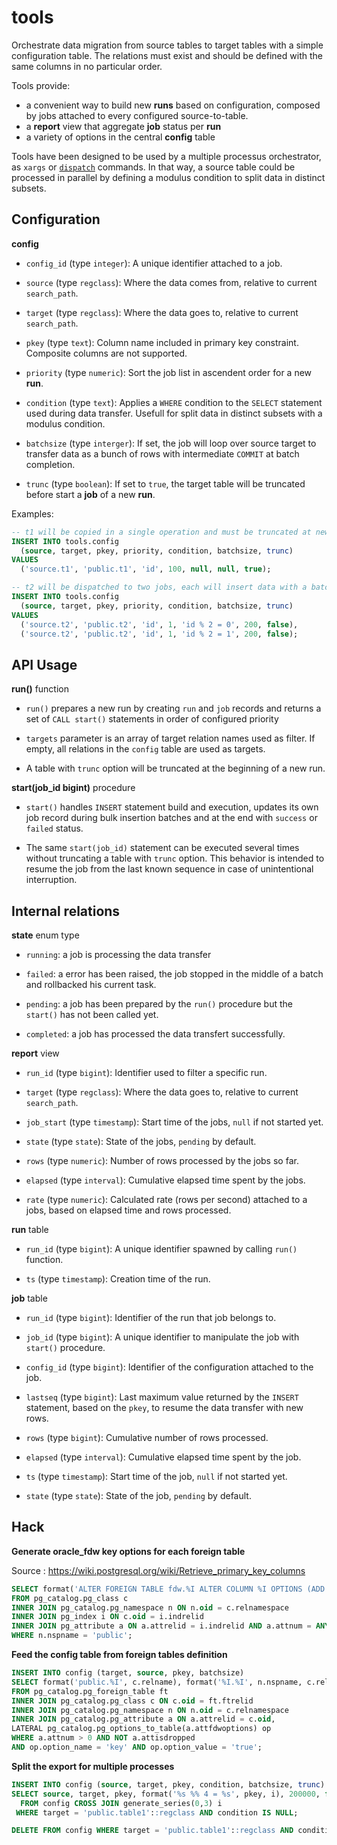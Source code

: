 # tools

Orchestrate data migration from source tables to target tables with a simple
configuration table. The relations must exist and should be defined with the
same columns in no particular order.

Tools provide:

- a convenient way to build new **runs** based on configuration, composed by
  jobs attached to every configured source-to-table.
- a **report** view that aggregate **job** status per **run**
- a variety of options in the central **config** table

Tools have been designed to be used by a multiple processus orchestrator, as
`xargs` or [`dispatch`][dispatch] commands. In that way, a source table could be
processed in parallel by defining a modulus condition to split data in distinct
subsets.

[dispatch]: https://github.com/fljdin/dispatch

## Configuration

**config**

* `config_id` (type `integer`): A unique identifier attached to a job.

* `source` (type `regclass`): Where the data comes from, relative to current
  `search_path`.

* `target` (type `regclass`): Where the data goes to, relative to current
  `search_path`.

* `pkey` (type `text`): Column name included in primary key constraint.
  Composite columns are not supported.

* `priority` (type `numeric`): Sort the job list in ascendent order for a new
  **run**.

* `condition` (type `text`): Applies a `WHERE` condition to the `SELECT`
  statement used during data transfer. Usefull for split data in distinct
  subsets with a modulus condition.

* `batchsize` (type `interger`): If set, the job will loop over source target to
  transfer data as a bunch of rows with intermediate `COMMIT` at batch
  completion.

* `trunc` (type `boolean`): If set to `true`, the target table will be truncated
  before start a **job** of a new **run**.

Examples:

```sql
-- t1 will be copied in a single operation and must be truncated at new run
INSERT INTO tools.config
  (source, target, pkey, priority, condition, batchsize, trunc)
VALUES
  ('source.t1', 'public.t1', 'id', 100, null, null, true);

-- t2 will be dispatched to two jobs, each will insert data with a batch size of 200
INSERT INTO tools.config
  (source, target, pkey, priority, condition, batchsize, trunc)
VALUES
  ('source.t2', 'public.t2', 'id', 1, 'id % 2 = 0', 200, false),
  ('source.t2', 'public.t2', 'id', 1, 'id % 2 = 1', 200, false);
```

## API Usage

**run()** function

* `run()` prepares a new run by creating `run` and `job` records and returns a
  set of `CALL start()` statements in order of configured priority

* `targets` parameter is an array of target relation names used as filter. If
  empty, all relations in the `config` table are used as targets.

* A table with `trunc` option will be truncated at the beginning of a new run.

**start(job_id bigint)** procedure

* `start()` handles `INSERT` statement build and execution, updates its own job
  record during bulk insertion batches and at the end with `success` or `failed`
  status.

* The same `start(job_id)` statement can be executed several times without
  truncating a table with `trunc` option. This behavior is intended to resume
  the job from the last known sequence in case of unintentional interruption.

## Internal relations

**state** enum type

* `running`: a job is processing the data transfer

* `failed`: a error has been raised, the job stopped in the middle of a batch
  and rollbacked his current task.

* `pending`: a job has been prepared by the `run()` procedure but the `start()`
  has not been called yet.

* `completed`: a job has processed the data transfert successfully.

**report** view

* `run_id` (type `bigint`): Identifier used to filter a specific run.

* `target` (type `regclass`): Where the data goes to, relative to current
  `search_path`.

* `job_start` (type `timestamp`): Start time of the jobs, `null` if not started
  yet.

* `state` (type `state`): State of the jobs, `pending` by default.

* `rows` (type `numeric`): Number of rows processed by the jobs so far.

* `elapsed` (type `interval`): Cumulative elapsed time spent by the jobs.

* `rate` (type `numeric`): Calculated rate (rows per second) attached to a jobs,
  based on elapsed time and rows processed.

**run** table

* `run_id` (type `bigint`): A unique identifier spawned by calling `run()`
  function.

* `ts` (type `timestamp`): Creation time of the run.

**job** table

* `run_id` (type `bigint`): Identifier of the run that job belongs to.

* `job_id` (type `bigint`): A unique identifier to manipulate the job with
  `start()` procedure.

* `config_id` (type `bigint`): Identifier of the configuration attached to the
  job.

* `lastseq` (type `bigint`): Last maximum value returned by the `INSERT`
  statement, based on the `pkey`, to resume the data transfer with new rows.

* `rows` (type `bigint`): Cumulative number of rows processed.

* `elapsed` (type `interval`): Cumulative elapsed time spent by the job.

* `ts` (type `timestamp`): Start time of the job, `null` if not started yet.

* `state` (type `state`): State of the job, `pending` by default.

## Hack

**Generate oracle_fdw key options for each foreign table**

Source : https://wiki.postgresql.org/wiki/Retrieve_primary_key_columns

```sql
SELECT format('ALTER FOREIGN TABLE fdw.%I ALTER COLUMN %I OPTIONS (ADD key ''true'')', c.relname, a.attname)
FROM pg_catalog.pg_class c
INNER JOIN pg_catalog.pg_namespace n ON n.oid = c.relnamespace
INNER JOIN pg_index i ON c.oid = i.indrelid
INNER JOIN pg_attribute a ON a.attrelid = i.indrelid AND a.attnum = ANY(i.indkey) AND i.indisprimary
WHERE n.nspname = 'public';
```

**Feed the config table from foreign tables definition**

```sql
INSERT INTO config (target, source, pkey, batchsize)
SELECT format('public.%I', c.relname), format('%I.%I', n.nspname, c.relname), a.attname, 100000
FROM pg_catalog.pg_foreign_table ft
INNER JOIN pg_catalog.pg_class c ON c.oid = ft.ftrelid
INNER JOIN pg_catalog.pg_namespace n ON n.oid = c.relnamespace
INNER JOIN pg_catalog.pg_attribute a ON a.attrelid = c.oid,
LATERAL pg_catalog.pg_options_to_table(a.attfdwoptions) op
WHERE a.attnum > 0 AND NOT a.attisdropped
AND op.option_name = 'key' AND op.option_value = 'true';
```

**Split the export for multiple processes**

```sql
INSERT INTO config (source, target, pkey, condition, batchsize, trunc)
SELECT source, target, pkey, format('%s %% 4 = %s', pkey, i), 200000, false
  FROM config CROSS JOIN generate_series(0,3) i
 WHERE target = 'public.table1'::regclass AND condition IS NULL;

DELETE FROM config WHERE target = 'public.table1'::regclass AND condition IS NULL;
```
